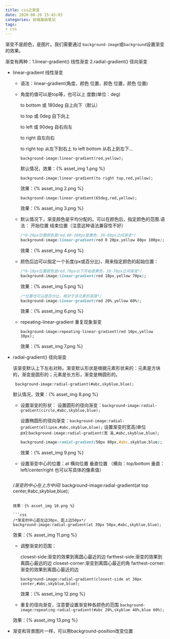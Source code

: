 ```yaml
---
title: css之渐变
date: 2020-08-26 15:43:03
categories: 前端基础笔记
tags:
- css
---
```


渐变不是颜色，是图片。我们需要通过 `background-image`或`background`设置渐变的效果。

渐变有两种：1.linear-gradient() 线性渐变  2.radial-gradient() 径向渐变

<!--more-->

- linear-gradient 线性渐变

  - 语法：linear-gradient(角度，颜色 位置，颜色 位置，颜色 位置)

  - 角度的值可以是top等，也可以上 度数(单位：deg)

    to bottom  或  180deg    自上向下（默认）

    to top  或  0deg    自下向上

    to left  或  90deg    自右向左

    to right     自左向右

    to right top  从左下到右上
    to left bottom  从右上到左下...

    `background-image:linear-gradient(red,yellow); `

    默认情况，效果：{% asset_img 1.png %}

    ` background-image:linear-gradient(to right top,red,yellow); `

    效果：{% asset_img 2.png %}

    ` background-image:linear-gradient(65deg,red,yellow); `

    效果：{% asset_img 3.png %}

  - 默认情况下，渐变颜色是平均分配的。可以在颜色后，指定颜色的范围.语法： 开始位置  结束位置（注意这种语法兼容性不好）

    ```css
    /*0-20px位置颜色是red,80-100px是黄色，20-80px之间渐变*/
    background-image:linear-gradient(red 0 20px,yellow 80px 100px);
    ```

    效果：{% asset_img 4.png %}

  - 颜色后边可以指定一个长度(px或百分比)，用来指定颜色的起始位置：

    ```css
    /*0-10px位置颜色是red,70px以下开始是黄色，10-70px之间渐变*/  
    background-image:linear-gradient(red 10px,yellow 70px); 
    ```

    效果：{% asset_img 5.png %}          

    ```css
    /*位置也可以是百分比，相对于该元素的高度*/
    background-image:linear-gradient(red 20%,yellow 60%); 
    ```

    效果：{% asset_img 6.png %}

  - repeating-linear-gradient  重复现象渐变

    `background-image:repeating-linear-gradient(red 10px,yellow 30px);`

    效果：{% asset_img 7.png %}

- radial-gradient()  径向渐变

  该渐变默认上下左右对称。渐变默认形状是根据元素形状来的：元素是方块的，渐变是圆形的；元素是长方形，渐变是椭圆形的。

  ` background-image:radial-gradient(#abc,skyblue,blue);`

  默认情况，效果：{% asset_img 8.png %}

  - 设置渐变的形状：
    设置圆形的径向渐变：`background-image:radial-gradient(circle,#abc,skyblue,blue);`

    设置椭圆形的径向渐变：`background-image:radial-gradient(ellipse,#abc,skyblue,blue);`
    设置渐变的宽高(单位px):`background-image:radial-gradient(宽 高,#abc,skyblue,blue);`

    ```css
    background-image:radial-gradient(50px 80px,#abc,skyblue,blue);
    ```

    效果：{% asset_img 9.png %}

  -  设置渐变中心的位置：at 横向位置  垂直位置 （横向：top/bottom  垂直：left/center/right  也可以写具体的像素值）

     ```css
    /*渐变的中心在上方中间*/
    background-image:radial-gradient(at top center,#abc,skyblue,blue);
     ```

    效果：{% asset_img 10.png %}

    ```css
    /*渐变的中心距左边30px，距上边50px*/
    background-image:radial-gradient(at 30px 50px,#abc,skyblue,blue);
    ```

    效果：{% asset_img 11.png %}

  - 调整渐变的范围：

     closest-side:渐变的效果到离圆心最近的边
     farthest-side:渐变的效果到离圆心最远的边
     closest-corner:渐变到离圆心最近的角
     farthest-corner:渐变的效果到离圆心最近的边

    `background-image:radial-gradient(closest-side at 30px center,#abc,skyblue,blue);`

    效果：{% asset_img 12.png %}       

  -   重复的径向渐变，注意要设置渐变种各颜色的范围
     `background-image:repeating-radial-gradient(#abc 20%,skyblue 40%,blue 60%);`

    效果：{% asset_img 13.png %}

- 渐变和背景图片一样，可以用background-position改变位置